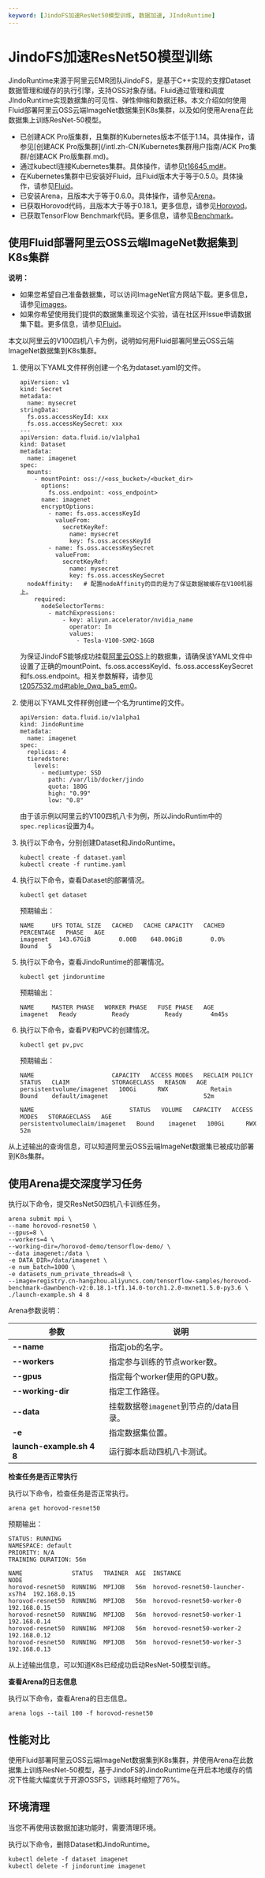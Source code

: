 ```yaml
---
keyword: [JindoFS加速ResNet50模型训练, 数据加速, JIndoRuntime]
---
```


# JindoFS加速ResNet50模型训练

JindoRuntime来源于阿里云EMR团队JindoFS，是基于C++实现的支撑Dataset数据管理和缓存的执行引擎，支持OSS对象存储。Fluid通过管理和调度JIndoRuntime实现数据集的可见性、弹性伸缩和数据迁移。本文介绍如何使用Fluid部署阿里云OSS云端ImageNet数据集到K8s集群，以及如何使用Arena在此数据集上训练ResNet-50模型。

-   已创建ACK Pro版集群，且集群的Kubernetes版本不低于1.14。具体操作，请参见[创建ACK Pro版集群](/intl.zh-CN/Kubernetes集群用户指南/ACK Pro集群/创建ACK Pro版集群.md)。
-   通过kubectl连接Kubernetes集群。具体操作，请参见[t16645.md\#](/intl.zh-CN/Kubernetes集群用户指南/集群/连接集群/通过kubectl连接Kubernetes集群.md)。
-   在Kubernetes集群中已安装好Fluid，且Fluid版本大于等于0.5.0。具体操作，请参见[Fluid](https://github.com/aliyun/alibabacloud-jindofs/blob/master/docs/jindo_fluid/jindo_fluid_introduce.md)。
-   已安装Arena，且版本大于等于0.6.0。具体操作，请参见[Arena](https://github.com/kubeflow/arena)。
-   已获取Horovod代码，且版本大于等于0.18.1。更多信息，请参见[Horovod](https://github.com/horovod/horovod)。
-   已获取TensorFlow Benchmark代码。更多信息，请参见[Benchmark](https://github.com/tensorflow/benchmarks/tree/cnn_tf_v1.14_compatible)。

## 使用Fluid部署阿里云OSS云端ImageNet数据集到K8s集群

**说明：**

-   如果您希望自己准备数据集，可以访问ImageNet官方网站下载。更多信息，请参见[images](http://image-net.org/download-images)。
-   如果你希望使用我们提供的数据集重现这个实验，请在社区开Issue申请数据集下载。更多信息，请参见[Fluid](https://github.com/aliyun/alibabacloud-jindofs/blob/master/docs/jindo_fluid/jindo_fluid_introduce.md)。

本文以阿里云的V100四机八卡为例，说明如何用Fluid部署阿里云OSS云端ImageNet数据集到K8s集群。

1.  使用以下YAML文件样例创建一个名为dataset.yaml的文件。

    ```
    apiVersion: v1
    kind: Secret
    metadata:
      name: mysecret
    stringData:
      fs.oss.accessKeyId: xxx
      fs.oss.accessKeySecret: xxx
    ---
    apiVersion: data.fluid.io/v1alpha1
    kind: Dataset
    metadata:
      name: imagenet
    spec:
      mounts:
        - mountPoint: oss://<oss_bucket>/<bucket_dir>
          options:
            fs.oss.endpoint: <oss_endpoint>  
          name: imagenet
          encryptOptions:
            - name: fs.oss.accessKeyId
              valueFrom:
                secretKeyRef:
                  name: mysecret
                  key: fs.oss.accessKeyId
            - name: fs.oss.accessKeySecret
              valueFrom:
                secretKeyRef:
                  name: mysecret
                  key: fs.oss.accessKeySecret
      nodeAffinity:   # 配置nodeAffinity的目的是为了保证数据被缓存在V100机器上。
        required:
          nodeSelectorTerms:
            - matchExpressions:
                - key: aliyun.accelerator/nvidia_name
                  operator: In
                  values:
                    - Tesla-V100-SXM2-16GB
    ```

    为保证JindoFS能够成功挂载[阿里云OSS](https://www.alibabacloud.com/zh/product/oss)上的数据集，请确保该YAML文件中设置了正确的mountPoint、fs.oss.accessKeyId、fs.oss.accessKeySecret和fs.oss.endpoint。相关参数解释，请参见[t2057532.md\#table\_0wq\_ba5\_em0](/intl.zh-CN/云原生AI用户指南/弹性数据集/数据加速/JindoFS加速OSS文件访问.md)。

2.  使用以下YAML文件样例创建一个名为runtime的文件。

    ```
    apiVersion: data.fluid.io/v1alpha1
    kind: JindoRuntime
    metadata:
      name: imagenet
    spec:
      replicas: 4
      tieredstore:
        levels:
          - mediumtype: SSD
            path: /var/lib/docker/jindo
            quota: 180G
            high: "0.99"
            low: "0.8"
    ```

    由于该示例以阿里云的V100四机八卡为例，所以JindoRuntim中的`spec.replicas`设置为4。

3.  执行以下命令，分别创建Dataset和JindoRuntime。

    ```
    kubectl create -f dataset.yaml
    kubectl create -f runtime.yaml
    ```

4.  执行以下命令，查看Dataset的部署情况。

    ```
    kubectl get dataset
    ```

    预期输出：

    ```
    NAME     UFS TOTAL SIZE   CACHED   CACHE CAPACITY   CACHED PERCENTAGE   PHASE   AGE
    imagenet   143.67GiB        0.00B    648.00GiB        0.0%                Bound   5
    ```

5.  执行以下命令，查看JindoRuntime的部署情况。

    ```
    kubectl get jindoruntime
    ```

    预期输出：

    ```
    NAME     MASTER PHASE   WORKER PHASE   FUSE PHASE   AGE
    imagenet   Ready          Ready          Ready        4m45s
    ```

6.  执行以下命令，查看PV和PVC的创建情况。

    ```
    kubectl get pv,pvc
    ```

    预期输出：

    ```
    NAME                      CAPACITY   ACCESS MODES   RECLAIM POLICY   STATUS   CLAIM            STORAGECLASS   REASON   AGE
    persistentvolume/imagenet   100Gi      RWX            Retain           Bound    default/imagenet                           52m
    
    NAME                           STATUS   VOLUME   CAPACITY   ACCESS MODES   STORAGECLASS   AGE
    persistentvolumeclaim/imagenet   Bound    imagenet   100Gi      RWX                           52m
    ```


从上述输出的查询信息，可以知道阿里云OSS云端ImageNet数据集已被成功部署到K8s集群。

## 使用Arena提交深度学习任务

执行以下命令，提交ResNet50四机八卡训练任务。

```
arena submit mpi \
--name horovod-resnet50 \
--gpus=8 \
--workers=4 \
--working-dir=/horovod-demo/tensorflow-demo/ \
--data imagenet:/data \
-e DATA_DIR=/data/imagenet \
-e num_batch=1000 \
-e datasets_num_private_threads=8 \
--image=registry.cn-hangzhou.aliyuncs.com/tensorflow-samples/horovod-benchmark-dawnbench-v2:0.18.1-tf1.14.0-torch1.2.0-mxnet1.5.0-py3.6 \
./launch-example.sh 4 8
```

Arena参数说明：

|参数|说明|
|--|--|
|**--name**|指定job的名字。|
|**--workers**|指定参与训练的节点worker数。|
|**--gpus**|指定每个worker使用的GPU数。|
|**--working-dir**|指定工作路径。|
|**--data**|挂载数据卷`imagenet`到节点的/data目录。|
|**-e**|指定数据集位置。|
|**launch-example.sh 4 8**|运行脚本启动四机八卡测试。|

**检查任务是否正常执行**

执行以下命令，检查任务是否正常执行。

```
arena get horovod-resnet50            
```

预期输出：

```
STATUS: RUNNING
NAMESPACE: default
PRIORITY: N/A
TRAINING DURATION: 56m

NAME              STATUS   TRAINER  AGE  INSTANCE                         NODE
horovod-resnet50  RUNNING  MPIJOB   56m  horovod-resnet50-launcher-xs7h4  192.168.0.15
horovod-resnet50  RUNNING  MPIJOB   56m  horovod-resnet50-worker-0        192.168.0.15
horovod-resnet50  RUNNING  MPIJOB   56m  horovod-resnet50-worker-1        192.168.0.14
horovod-resnet50  RUNNING  MPIJOB   56m  horovod-resnet50-worker-2        192.168.0.12
horovod-resnet50  RUNNING  MPIJOB   56m  horovod-resnet50-worker-3        192.168.0.13
```

从上述输出信息，可以知道K8s已经成功启动ResNet-50模型训练。

**查看Arena的日志信息**

执行以下命令，查看Arena的日志信息。

```
arena logs --tail 100 -f horovod-resnet50
```

## 性能对比

使用Fluid部署阿里云OSS云端ImageNet数据集到K8s集群，并使用Arena在此数据集上训练ResNet-50模型，基于JindoFS的JindoRuntime在开启本地缓存的情况下性能大幅度优于开源OSSFS，训练耗时缩短了76%。

## 环境清理

当您不再使用该数据加速功能时，需要清理环境。

执行以下命令，删除Dataset和JindoRuntime。

```
kubectl delete -f dataset imagenet
kubectl delete -f jindoruntime imagenet
```

